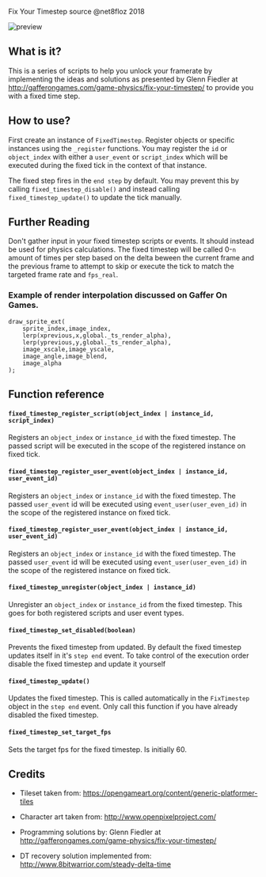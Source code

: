 Fix Your Timestep source @net8floz 2018

![preview](https://i.imgur.com/zea0oCc.png)

## What is it?

This is a series of scripts to help you unlock your framerate by implementing the ideas 
and solutions as presented by Glenn Fiedler at http://gafferongames.com/game-physics/fix-your-timestep/ to 
provide you with a fixed time step.


## How to use?
First create an instance of `FixedTimestep`. Register objects or specific instances using the `_register` functions. You may register the `id` or `object_index` with either a `user_event` or `script_index` which will be executed during the fixed tick in the context of that instance.

The fixed step fires in the `end step` by default. You may prevent this by calling `fixed_timestep_disable()` and instead calling `fixed_timestep_update()` to update the tick manually.

## Further Reading 
Don't gather input in your fixed timestep scripts or events. It should instead be used for physics calculations. The fixed timestep will be called 0-`n` amount of times per step based on the delta beween the current frame and the previous frame to attempt to skip or execute the tick to match the targeted frame rate and `fps_real`. 


### Example of render interpolation discussed on Gaffer On Games.
```
draw_sprite_ext(
	sprite_index,image_index,
	lerp(xprevious,x,global._ts_render_alpha),
	lerp(yprevious,y,global._ts_render_alpha),
	image_xscale,image_yscale,
	image_angle,image_blend,
	image_alpha
); 
```



## Function reference

#### `fixed_timestep_register_script(object_index | instance_id, script_index)`
Registers an `object_index` or `instance_id` with the fixed timestep. The passed script will be executed in the scope of the registered instance on fixed tick. 

#### `fixed_timestep_register_user_event(object_index | instance_id, user_event_id)`
Registers an `object_index` or `instance_id` with the fixed timestep. The passed `user_event` id  will be executed using `event_user(user_even_id)` in the scope of the registered instance on fixed tick. 


#### `fixed_timestep_register_user_event(object_index | instance_id, user_event_id)`
Registers an `object_index` or `instance_id` with the fixed timestep. The passed `user_event` id  will be executed using `event_user(user_even_id)` in the scope of the registered instance on fixed tick. 


#### `fixed_timestep_unregister(object_index | instance_id)`
Unregister an `object_index` or `instance_id` from the fixed timestep. This goes for both registered scripts and user event types.


#### `fixed_timestep_set_disabled(boolean)`
Prevents the fixed timestep from updated. By default the fixed timestep updates itself in it's `step end` event. To take control of the execution order disable the fixed timestep and update it yourself


#### `fixed_timestep_update()`
Updates the fixed timestep. This is called automatically in the `FixTimestep` object in the `step end` event. Only call this function if you have already disabled the fixed timestep.


#### `fixed_timestep_set_target_fps`
Sets the target fps for the fixed timestep. Is initially 60.




## Credits

 - Tileset taken from:
https://opengameart.org/content/generic-platformer-tiles

 - Character art taken from:
http://www.openpixelproject.com/

 - Programming solutions by:
Glenn Fiedler at http://gafferongames.com/game-physics/fix-your-timestep/

 - DT recovery solution implemented from: http://www.8bitwarrior.com/steady-delta-time
